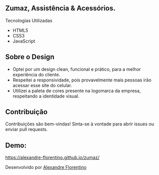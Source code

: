 ## Zumaz, Assistência & Acessórios.

Tecnologias Utilizadas

- HTML5
- CSS3
- JavaScript


## Sobre o Design

- Optei por um design clean, funcional e prático, para a melhor experiência do cliente. 
- Respeitei a responsividade, pois provavelmente mais pessoas irão acessar esse site do celular.
- Utilizei a paleta de cores presente na logomarca da empresa, respeitando a identidade visual.


## Contribuição

Contribuições são bem-vindas! Sinta-se à vontade para abrir issues ou enviar pull requests.

## Demo:
https://alexandre-florentino.github.io/zumaz/


Desenvolvido por [Alexandre Florentino](https://github.com/alexandre-florentino)

